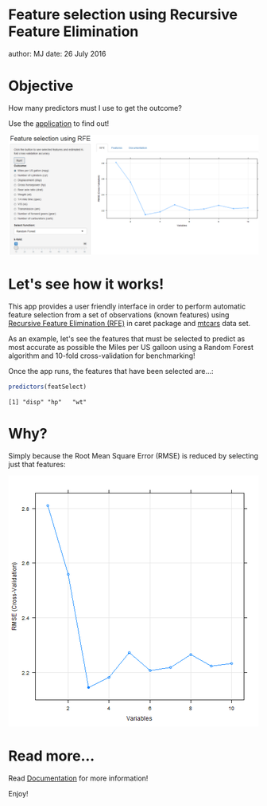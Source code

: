 Feature selection using Recursive Feature Elimination
========================================================
author: MJ
date: 26 July 2016

Objective
========================================================

How many predictors must I use to get the outcome?

Use the [application](https://minimalia.shinyapps.io/featSelectionRFE/) to find out!

![User settings in sidebar panel](figures/sidebarpanel.png)

Let's see how it works!
========================================================

This app provides a user friendly interface in order to perform automatic feature selection from a set of observations (known features) using [Recursive Feature Elimination (RFE)](http://topepo.github.io/caret/rfe.html) in caret package and [mtcars](https://stat.ethz.ch/R-manual/R-devel/library/datasets/html/mtcars.html) data set.

As an example, let's see the features that must be selected to predict as most accurate as possible the Miles per US galloon using a Random Forest algorithm and 10-fold cross-validation for benchmarking!

Once the app runs, the features that have been selected are...:




```r
predictors(featSelect)
```

```
[1] "disp" "hp"   "wt"  
```


Why?
========================================================


Simply because the Root Mean Square Error (RMSE) is reduced by selecting just that features:

![plot of chunk unnamed-chunk-3](featureSelectionRFEPresentation-figure/unnamed-chunk-3-1.png)

Read more...
========================================================

Read [Documentation](https://minimalia.shinyapps.io/featSelectionRFE/) for more information!



Enjoy!
